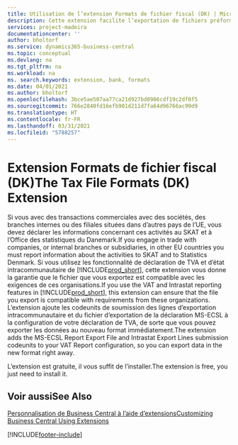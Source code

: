 ```yaml
---
title: Utilisation de l’extension Formats de fichier fiscal (DK) | Microsoft Docs
description: Cette extension facilite l’exportation de fichiers préformatés pour répondre aux exigences bancaires pour les soumissions électroniques.
services: project-madeira
documentationcenter: ''
author: bholtorf
ms.service: dynamics365-business-central
ms.topic: conceptual
ms.devlang: na
ms.tgt_pltfrm: na
ms.workload: na
ms. search.keywords: extension, bank, formats
ms.date: 04/01/2021
ms.author: bholtorf
ms.openlocfilehash: 3bce5ae507aa77ca21d927bd0986cdf19c2df8f5
ms.sourcegitcommit: 766e2840fd16efb901d211d7fa64d96766ac99d9
ms.translationtype: HT
ms.contentlocale: fr-FR
ms.lasthandoff: 03/31/2021
ms.locfileid: "5788257"
---
```

# <a name="the-tax-file-formats-dk-extension"></a><span data-ttu-id="f1e4b-103">Extension Formats de fichier fiscal (DK)</span><span class="sxs-lookup"><span data-stu-id="f1e4b-103">The Tax File Formats (DK) Extension</span></span>
<span data-ttu-id="f1e4b-104">Si vous avec des transactions commerciales avec des sociétés, des branches internes ou des filiales situées dans d’autres pays de l’UE, vous devez déclarer les informations concernant ces activités au SKAT et à l’Office des statistiques du Danemark.</span><span class="sxs-lookup"><span data-stu-id="f1e4b-104">If you engage in trade with companies, or internal branches or subsidiaries, in other EU countries you must report information about the activities to SKAT and to Statistics Denmark.</span></span> <span data-ttu-id="f1e4b-105">Si vous utilisez les fonctionnalité de déclaration de TVA et d’état intracommunautaire de [!INCLUDE[prod_short](includes/prod_short.md)], cette extension vous donne la garantie que le fichier que vous exportez est compatible avec les exigences de ces organisations.</span><span class="sxs-lookup"><span data-stu-id="f1e4b-105">If you use the VAT and Intrastat reporting features in [!INCLUDE[prod_short](includes/prod_short.md)], this extension can ensure that the file you export is compatible with requirements from these organizations.</span></span> <span data-ttu-id="f1e4b-106">L’extension ajoute les codeunits de soumission des lignes d’exportation intracommunautaire et du fichier d’exportation de la déclaration MS-ECSL à la configuration de votre déclaration de TVA, de sorte que vous pouvez exporter les données au nouveau format immédiatement.</span><span class="sxs-lookup"><span data-stu-id="f1e4b-106">The extension adds the MS-ECSL Report Export File and Intrastat Export Lines submission codeunits to your VAT Report configuration, so you can export data in the new format right away.</span></span>

<span data-ttu-id="f1e4b-107">L’extension est gratuite, il vous suffit de l’installer.</span><span class="sxs-lookup"><span data-stu-id="f1e4b-107">The extension is free, you just need to install it.</span></span>

## <a name="see-also"></a><span data-ttu-id="f1e4b-108">Voir aussi</span><span class="sxs-lookup"><span data-stu-id="f1e4b-108">See Also</span></span>
[<span data-ttu-id="f1e4b-109">Personnalisation de Business Central à l’aide d’extensions</span><span class="sxs-lookup"><span data-stu-id="f1e4b-109">Customizing Business Central Using Extensions</span></span>](ui-extensions.md)


[!INCLUDE[footer-include](includes/footer-banner.md)]